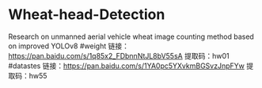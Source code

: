 # Wheat-head-Detection
Research on unmanned aerial vehicle wheat image counting method based on improved YOLOv8
#weight
链接：https://pan.baidu.com/s/1q85x2_FDbnnNtJL8bV55sA 
提取码：hw01
#datastes
链接：https://pan.baidu.com/s/1YA0pc5YXvkmBGSvzJnpFYw 
提取码：hw55
